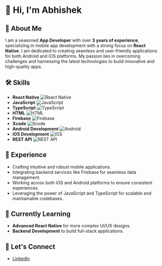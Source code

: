 

<!--
**Abhishek7611/Abhishek7611** is a ✨ _special_ ✨ repository because its `README.md` (this file) appears on your GitHub profile.

Here are some ideas to get you started:

- 🔭 I’m currently working on ...
- 🌱 I’m currently learning ...
- 👯 I’m looking to collaborate on ...
- 🤔 I’m looking for help with ...
- 💬 Ask me about ...
- 📫 How to reach me: ...
- 😄 Pronouns: ...
- ⚡ Fun fact: ...
-->

# 👋 Hi, I'm Abhishek

## 🚀 About Me

I am a seasoned **App Developer** with over **3 years of experience**, specializing in mobile app development with a strong focus on **React Native**. I am dedicated to creating seamless and user-friendly applications for both Android and iOS platforms. My passion lies in overcoming challenges and harnessing the latest technologies to build innovative and high-quality apps.

## 🛠️ Skills

- **React Native** ![React Native](https://img.shields.io/badge/-React%20Native-61DAFB?logo=react&logoColor=white&style=flat)
- **JavaScript** ![JavaScript](https://img.shields.io/badge/-JavaScript-F7DF1E?logo=javascript&logoColor=black&style=flat)
- **TypeScript** ![TypeScript](https://img.shields.io/badge/-TypeScript-3178C6?logo=typescript&logoColor=white&style=flat)
- **HTML** ![HTML](https://img.shields.io/badge/-HTML-E34F26?logo=html5&logoColor=white&style=flat)
- **Firebase** ![Firebase](https://img.shields.io/badge/-Firebase-FFCA28?logo=firebase&logoColor=black&style=flat)
- **Xcode** ![Xcode](https://img.shields.io/badge/-Xcode-147EFB?logo=xcode&logoColor=white&style=flat)
- **Android Development** ![Android](https://img.shields.io/badge/-Android-3DDC84?logo=android&logoColor=white&style=flat)
- **iOS Development** ![iOS](https://img.shields.io/badge/-iOS-000000?logo=apple&logoColor=white&style=flat)
- **REST API** ![REST API](https://img.shields.io/badge/-REST%20API-25D366?logo=api&logoColor=white&style=flat)


## 💼 Experience

- Crafting intuitive and robust mobile applications.
- Integrating backend services like Firebase for seamless data management.
- Working across both iOS and Android platforms to ensure consistent experiences.
- Leveraging the power of JavaScript and TypeScript for scalable and maintainable codebases.

## 🌱 Currently Learning

- **Advanced React Native** for more complex UI/UX designs.
- **Backend Development** to build full-stack applications.

## 🤝 Let's Connect

- [LinkedIn](https://www.linkedin.com/in/abhishekg28)
